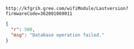 `http://kfgrih.gree.com/wifiModule/Lastversion?firmwareCode=362001069011`

```json
{
  "r": 500,
  "msg": "Database operation failed."
}
```